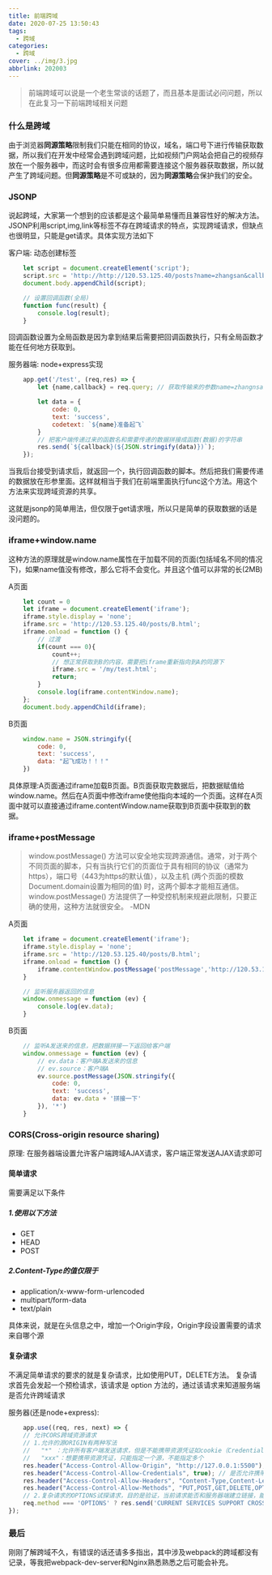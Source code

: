 ```yaml
---
title: 前端跨域
date: 2020-07-25 13:50:43
tags: 
  - 跨域
categories:
  - 跨域
cover: ../img/3.jpg
abbrlink: 202003
---
```


> 前端跨域可以说是一个老生常谈的话题了，而且基本是面试必问问题，所以在此复习一下前端跨域相关问题

### 什么是跨域

由于浏览器**同源策略**限制我们只能在相同的协议，域名，端口号下进行传输获取数据，所以我们在开发中经常会遇到跨域问题，比如视频门户网站会把自己的视频存放在一个服务器中，而这时会有很多应用都需要连接这个服务器获取数据，所以就产生了跨域问题。但**同源策略**是不可或缺的，因为**同源策略**会保护我们的安全。

### JSONP

说起跨域，大家第一个想到的应该都是这个最简单易懂而且兼容性好的解决方法。JSONP利用script,img,link等标签不存在跨域请求的特点，实现跨域请求，但缺点也很明显，只能是get请求。具体实现方法如下

客户端:
动态创建标签
```js
    let script = document.createElement('script');
    script.src = 'http://http://120.53.125.40/posts?name=zhangsan&callback=func';
    document.body.appendChild(script);

    // 设置回调函数(全局)
    function func(result) {
        console.log(result);
    }
```
回调函数设置为全局函数是因为拿到结果后需要把回调函数执行，只有全局函数才能在任何地方获取到。

服务器端:
node+express实现
```js
    app.get('/test', (req,res) => {
        let {name,callback} = req.query; // 获取传输来的参数name=zhangnsan

        let data = {
            code: 0,
            text: 'success',
            codetext: `${name}准备起飞`
        }
        // 把客户端传递过来的函数名和需要传递的数据拼接成函数(数据)的字符串
        res.send(`${callback}(${JSON.stringify(data)})`);
    });
```
当我后台接受到请求后，就返回一个，执行回调函数的脚本。然后把我们需要传递的数据放在形参里面。这样就相当于我们在前端里面执行func这个方法。用这个方法来实现跨域资源的共享。

这就是jsonp的简单用法，但仅限于get请求哦，所以只是简单的获取数据的话是没问题的。

### iframe+window.name

这种方法的原理就是window.name属性在于加载不同的页面(包括域名不同的情况下)，如果name值没有修改，那么它将不会变化。并且这个值可以非常的长(2MB)

A页面
```js
    let count = 0
    let iframe = document.createElement('iframe');
    iframe.style.display = 'none';
    iframe.src = 'http://120.53.125.40/posts/B.html';
    iframe.onload = function () {
        // 过渡
        if(count === 0){
            count++;
            // 想正常获取到B的内容，需要把iframe重新指向到A的同源下
            iframe.src = '/my/test.html';
            return;
        }
        console.log(iframe.contentWindow.name);
    };
    document.body.appendChild(iframe);
```

B页面
```js
    window.name = JSON.stringify({
        code: 0,
        text: 'success',
        data: "起飞成功！！！"
    })
```

具体原理:A页面通过iframe加载B页面。B页面获取完数据后，把数据赋值给window.name。然后在A页面中修改iframe使他指向本域的一个页面。这样在A页面中就可以直接通过iframe.contentWindow.name获取到B页面中获取到的数据。

### iframe+postMessage

> window.postMessage() 方法可以安全地实现跨源通信。通常，对于两个不同页面的脚本，只有当执行它们的页面位于具有相同的协议（通常为https），端口号（443为https的默认值），以及主机  (两个页面的模数 Document.domain设置为相同的值) 时，这两个脚本才能相互通信。window.postMessage() 方法提供了一种受控机制来规避此限制，只要正确的使用，这种方法就很安全。       -MDN

A页面
```js
    let iframe = document.createElement('iframe');
    iframe.style.display = 'none';
    iframe.src = 'http://120.53.125.40/posts/B.html';
    iframe.onload = function () {
        iframe.contentWindow.postMessage('postMessage','http://120.53.125.40/');
    }

    // 监听服务器返回的信息
    window.onmessage = function (ev) {
        console.log(ev.data);
    }
```

B页面
```js
    // 监听A发送来的信息，把数据拼接一下返回给客户端
    window.onmessage = function (ev) {
        // ev.data：客户端A发送来的信息
        // ev.source：客户端A
        ev.source.postMessage(JSON.stringify({
            code: 0,
            text: 'success',
            data: ev.data + '拼接一下'
        }), '*')
    }
```

### CORS(Cross-origin resource sharing)

原理: 在服务器端设置允许客户端跨域AJAX请求，客户端正常发送AJAX请求即可

#### 简单请求

需要满足以下条件

##### 1.使用以下方法

 * GET
 * HEAD
 * POST

##### 2.Content-Type的值仅限于

 * application/x-www-form-urlencoded
 * multipart/form-data
 * text/plain

具体来说，就是在头信息之中，增加一个Origin字段，Origin字段设置需要的请求来自哪个源

#### 复杂请求

不满足简单请求的要求的就是复杂请求，比如使用PUT，DELETE方法。
复杂请求首先会发起一个预检请求，该请求是 option 方法的，通过该请求来知道服务端是否允许跨域请求

服务器(还是node+express):
```js
    app.use((req, res, next) => {
	// 允许CORS跨域资源请求
	// 1.允许的源ORIGIN有两种写法
	//   "*" ：允许所有客户端发送请求，但是不能携带资源凭证如cookie（Credentials===false）
	//   "xxx"：想要携带资源凭证，只能指定一个源，不能指定多个
	res.header("Access-Control-Allow-Origin", "http://127.0.0.1:5500");
	res.header("Access-Control-Allow-Credentials", true); // 是否允许携带cookie
	res.header("Access-Control-Allow-Headers", "Content-Type,Content-Length,Authorization"); // 设置返回字段
	res.header("Access-Control-Allow-Methods", "PUT,POST,GET,DELETE,OPTIONS,HEAD");
	// 2.复杂请求的OPTIONS试探请求，目的是验证，当前请求能否和服务器端建立链接，能链接上在发正式请求
	req.method === 'OPTIONS' ? res.send('CURRENT SERVICES SUPPORT CROSS DOMAIN REQUESTS!') : next();
});
```

### 最后

刚刚了解跨域不久，有错误的话还请多多指出，其中涉及webpack的跨域都没有记录，等我把webpack-dev-server和Nginx熟悉熟悉之后可能会补充。


